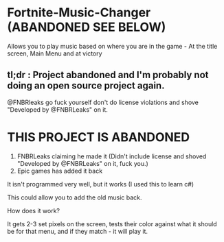 # Fortnite-Music-Changer (ABANDONED SEE BELOW)
Allows you to play music based on where you are in the game - At the title screen, Main Menu and at victory

## tl;dr : Project abandoned and I'm probably not doing an open source project again. 
@FNBRleaks go fuck yourself don't do license violations and shove "Developed by @FNBRLeaks" on it.

# THIS PROJECT IS ABANDONED
1. FNBRLeaks claiming he made it (Didn't include license and shoved "Developed by @FNBRLeaks" on it, fuck you.)
2. Epic games has added it back


It isn't programmed very well, but it works (I used this to learn c#)

This could allow you to add the old music back.

How does it work?

It gets 2-3 set pixels on the screen, tests their color against what it should be for that menu, and if they match - it will play it.

